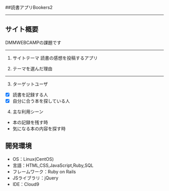 ##読書アプリBookers2
***

## サイト概要
 DMMWEBCAMPの課題です

 ___
1. サイトテーマ
読書の感想を投稿するアプリ

2. テーマを選んだ理由
-----

3. ターゲットユーザ
- [x] 読書を記録する人
- [x] 自分に合う本を探している人

4. 主な利用シーン
* 本の記録を残す時
* 気になる本の内容を探す時

## 開発環境
- OS：Linux(CentOS)
- 言語：HTML,CSS,JavaScript,Ruby,SQL
- フレームワーク：Ruby on Rails
- JSライブラリ：jQuery
- IDE：Cloud9